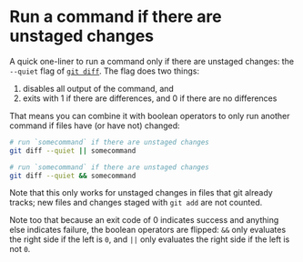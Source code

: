 # Run a command if there are unstaged changes

A quick one-liner to run a command only if there are unstaged changes: the `--quiet` flag of [`git diff`](https://git-scm.com/docs/git-diff). The flag does two things:

1. disables all output of the command, and
2. exits with 1 if there are differences, and 0 if there are no differences

That means you can combine it with boolean operators to only run another command if files have (or have not) changed:

```sh
# run `somecommand` if there are unstaged changes
git diff --quiet || somecommand

# run `somecommand` if there are unstaged changes
git diff --quiet && somecommand
```

Note that this only works for unstaged changes in files that git already tracks; new files and changes staged with `git add` are not counted.

Note too that because an exit code of 0 indicates success and anything else indicates failure, the boolean operators are flipped: `&&` only evaluates the right side if the left is `0`, and `||` only evaluates the right side if the left is not `0`.
